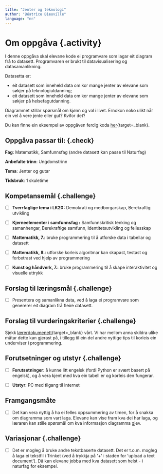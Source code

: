 ```yaml
---
title: "Jenter og teknologi"
author: "Béatrice Bieuville"
language: "nn"
---
```



# Om oppgåva {.activity}

I denne oppgåva skal elevane kode ei programvare som lagar eit diagram frå to datasett. Programvaren er brukt til datavisualisering og datasamanlikning.

Datasetta er:
- eit datasett som inneheld data om kor mange jenter av elevane som søkjer på teknologiutdanning;
- eit datasett som inneheld data om kor mange jenter av elevane som søkjer på helsefagutdanning.

Diagrammet stillar spørsmål om kjønn og val i livet. Ernokon noko ulikt når ein vel å vere jente eller gut? Kvifor det?

Du kan finne ein eksempel av oppgåven ferdig koda [her](https://trinket.io/python3/353330c4ce){target=_blank}.


## Oppgåva passar til: {.check}

 **Fag**: Matematikk, Samfunnsfag (andre datasett kan passe til Naturfag)

**Anbefalte trinn**: Ungdomstrinn

**Tema**: Jenter og gutar

**Tidsbruk**: 1 skuletime


## Kompetansemål {.challenge}

- [ ] **Tverrfaglige tema i LK20:** Demokrati og medborgarskap, Berekraftig utvikling
- [ ] **Kjerneelementer i samfunnsfag :** Samfunnskritisk tenking og samanhengar, Berekraftige samfunn, Identitetsutvikling og fellesskap
- [ ] **Mattematikk, 7.**: bruke programmering til å utforske data i tabellar og datasett
- [ ] **Mattematikk, 8.**: utforske korleis algoritmar kan skapast, testast og forbetrast ved hjelp av programmering
- [ ] **Kunst og håndverk, 7.**:  bruke programmering til å skape interaktivitet og visuelle uttrykk


## Forslag til læringsmål {.challenge}

- [ ] Presentera og samanlikna data, ved å laga ei programvare som genererer eit diagram frå fleire datasett.


## Forslag til vurderingskriterier {.challenge}

Sjekk  [lærerdokumenett](https://github.com/kodeklubben/oppgaver/wiki/Hvordan-undervise-i-og-vurdere-programmering){target=_blank} vårt. Vi har mellom anna skildra ulike måtar dette kan gjerast på, i tillegg til ein del andre nyttige tips til korleis ein underviser i programmering.


## Forutsetninger og utstyr {.challenge}

- [ ] **Forutsetninger**: å kunne litt engelsk (fordi Python er svært basert på engelsk), og å vera kjent med kva ein tabell er og korleis den fungerar.

- [ ] **Utstyr**: PC med tilgang til internet


## Framgangsmåte

- [ ] Det kan vera nyttig å ha ei felles oppsummering av timen, for å snakka om diagramma som vart laga. Elevane kan vise fram kva dei har laga, og læraren kan stille spørsmål om kva informasjon diagramma gjev.


## Variasjonar {.challenge}

- [ ]  Det er mogleg å bruke andre tekstbaserte datasett. Det er t.o.m. mogleg å laga ei tekstfil i Trinket (ved å trykkja på '+' i staden for 'upload a text document'). Då kan elevane jobba med kva datasett som helst - i naturfag for eksempel.
